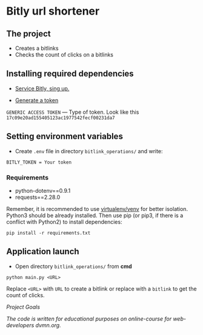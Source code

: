 # Bitly url shortener

## The project 
* Creates a bitlinks
* Checks the count of clicks on a bitlinks

## Installing required dependencies

* [Service Bitly, sing up.](https://bit.ly/)

* [Generate a token](https://bitly.com/a/oauth_apps)

`GENERIC ACCESS TOKEN` — Type of token. Look like this `17c09e20ad155405123ac1977542fecf00231da7`
	
## Setting environment variables
* Create `.env` file in directory `bitlink_operations/` and write:
```
BITLY_TOKEN = Your token
```		
### Requirements
* python-dotenv==0.9.1
* requests==2.28.0
     
Remember, it is recommended to use [virtualenv/venv](https://docs.python.org/3/library/venv.html) for better isolation.
Python3 should be already installed. Then use pip (or pip3, if there is a conflict with Python2) to install dependencies:
```
pip install -r requirements.txt
```		
## Application launch

* Open directory `bitlink_operations/` from **cmd**
```
python main.py <URL>
```
Replace `<URL>` with `URL` to create a bitlink or replace with a `bitlink` to get the count of clicks. 
	
*Project Goals*
	
*The code is written for educational purposes on online-course for web-developers dvmn.org.*
